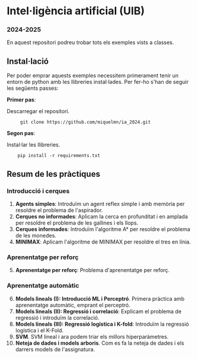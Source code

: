 # Intel·ligència artificial (UIB)
### 2024-2025

En aquest repositori podreu trobar tots els exemples vists a classes.

## Instal·lació

Per poder emprar aquests exemples necessitem primerament tenir un entorn de python amb les 
llibreries instal·lades. Per fer-ho s'han de seguir les següents passes: 

**Primer pas**: 

Descarregar el repositori.
```
     git clone https://github.com/miquelmn/ia_2024.git
```

**Segon pas**:

Instal·lar les llibreries.

```
    pip install -r requirements.txt
```

## Resum de les pràctiques

### Introducció i cerques
1. **Agents simples**: Introduïm un agent reflex simple i amb memòria per resoldre el problema de l'aspirador.
2. **Cerques no informades**: Aplicam la cerca en profunditat i en amplada per resoldre el problema de les gallines i els llops.
3. **Cerques informades**: Introduïm l'algoritme A* per resoldre el problema de les monedes.
4. **MINIMAX**: Aplicam l'algoritme de MINIMAX per resoldre el tres en línia.

### Aprenentatge per reforç
5. **Aprenentatge per reforç**: Problema d'aprenentatge per reforç.

### Aprenentatge automàtic
6. **Models lineals (I): Introducció ML i Perceptró**. Primera pràctica amb aprenentatge automàtic, emprant el perceptró.
7. **Models lineals (II): Regressió i correlació**: Explicam el problema de regressió i introduïm la correlació.
8. **Models lineals (III): Regressió logística i K-fold**: Introduïm la regressió logística i el K-Fold.
9. **SVM**. SVM lineal i ara podem triar els millors hiperparàmetres.
10. **Neteja de dades i models arboris**. Com es fa la neteja de dades i els darrers models de l'assignatura.